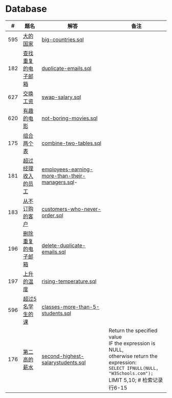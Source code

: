 # Database

|#|题名|解答|备注|
|-|-|-|-|
|595|[大的国家](https://leetcode-cn.com/problems/big-countries/)|[big-countries.sql](https://github.com/dm1299/leetcode/blob/master/database/big-countries.sql)||
|182|[查找重复的电子邮箱](https://leetcode-cn.com/problems/duplicate-emails/)|[duplicate-emails.sql](https://github.com/dm1299/leetcode/blob/master/database/duplicate-emails.sql)||
|627|[交换工资](https://leetcode-cn.com/problems/swap-salary/)|[swap-salary.sql](https://github.com/dm1299/leetcode/blob/master/database/swap-salary.sql)||
|620|[有趣的电影](https://leetcode-cn.com/problems/not-boring-movies/)|[not-boring-movies.sql](https://github.com/dm1299/leetcode/blob/master/database/not-boring-movies.sql)||
|175|[组合两个表](https://leetcode-cn.com/problems/combine-two-tables/)|[combine-two-tables.sql](https://github.com/dm1299/leetcode/blob/master/database/combine-two-tables.sql)||
|181|[超过经理收入的员工](https://leetcode-cn.com/problems/employees-earning-more-than-their-managers/)|[employees-earning-more-than-their-managers.sql](https://github.com/dm1299/leetcode/blob/master/database/employees-earning-more-than-their-managers.sql)-|
|183|[从不订购的客户](https://leetcode-cn.com/problems/customers-who-never-order/)|[customers-who-never-order.sql](https://github.com/dm1299/leetcode/blob/master/database/customers-who-never-order.sql)||
|196|[删除重复的电子邮箱](https://leetcode-cn.com/problems/delete-duplicate-emails/)|[delete-duplicate-emails.sql](https://github.com/dm1299/leetcode/blob/master/database/delete-duplicate-emails.sql)||
|197|[上升的温度](https://leetcode-cn.com/problems/rising-temperature/)|[rising-temperature.sql](https://github.com/dm1299/leetcode/blob/master/database/rising-temperature.sql)||
|596|[超过5名学生的课](https://leetcode-cn.com/problems/classes-more-than-5-students/)|[classes-more-than-5-students.sql](https://github.com/dm1299/leetcode/blob/master/database/classes-more-than-5-students.sql)||
|176|[第二高的薪水](https://leetcode-cn.com/problems/second-highest-salary/)|[second-highest-salarystudents.sql](https://github.com/dm1299/leetcode/blob/master/database/second-highest-salary.sql)|Return the specified value<br>IF the expression is NULL,<br>otherwise return the expression:<br> ```SELECT IFNULL(NULL, "W3Schools.com");```<br>LIMIT 5,10; # 检索记录行6-15|
